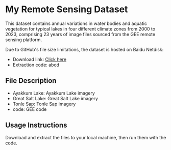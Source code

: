 # My Remote Sensing Dataset

This dataset contains annual variations in water bodies and aquatic vegetation for typical lakes in four different climate zones from 2000 to 2023, comprising 23 years of image files sourced from the GEE remote sensing platform.

Due to GitHub's file size limitations, the dataset is hosted on Baidu Netdisk:  

- Download link: [Click here](https://pan.baidu.com/s/19EVD9tQLCtDY8GdCNWzWZg)  
- Extraction code: abcd  

## File Description

- Ayakkum Lake: Ayakkum Lake imagery  
- Great Salt Lake: Great Salt Lake imagery  
- Tonle Sap: Tonle Sap imagery  
- code: GEE code  

## Usage Instructions  

Download and extract the files to your local machine, then run them with the code.
